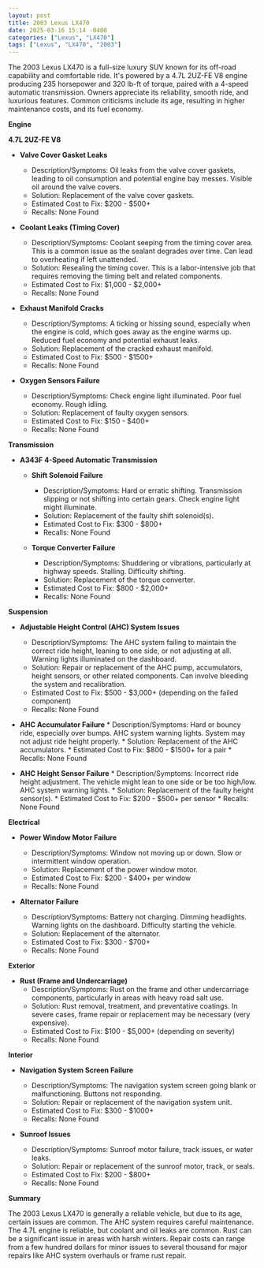 ```yaml
---
layout: post
title: 2003 Lexus LX470
date: 2025-03-16 15:14 -0400
categories: ["Lexus", "LX470"]
tags: ["Lexus", "LX470", "2003"]
---
```

The 2003 Lexus LX470 is a full-size luxury SUV known for its off-road capability and comfortable ride. It's powered by a 4.7L 2UZ-FE V8 engine producing 235 horsepower and 320 lb-ft of torque, paired with a 4-speed automatic transmission. Owners appreciate its reliability, smooth ride, and luxurious features. Common criticisms include its age, resulting in higher maintenance costs, and its fuel economy.

**Engine**

**4.7L 2UZ-FE V8**

*   **Valve Cover Gasket Leaks**
    *   Description/Symptoms: Oil leaks from the valve cover gaskets, leading to oil consumption and potential engine bay messes. Visible oil around the valve covers.
    *   Solution: Replacement of the valve cover gaskets.
    *   Estimated Cost to Fix: $200 - $500+
    *   Recalls: None Found

*   **Coolant Leaks (Timing Cover)**
    *   Description/Symptoms: Coolant seeping from the timing cover area. This is a common issue as the sealant degrades over time. Can lead to overheating if left unattended.
    *   Solution: Resealing the timing cover. This is a labor-intensive job that requires removing the timing belt and related components.
    *   Estimated Cost to Fix: $1,000 - $2,000+
    *   Recalls: None Found

*   **Exhaust Manifold Cracks**
    *   Description/Symptoms: A ticking or hissing sound, especially when the engine is cold, which goes away as the engine warms up. Reduced fuel economy and potential exhaust leaks.
    *   Solution: Replacement of the cracked exhaust manifold.
    *   Estimated Cost to Fix: $500 - $1500+
    *   Recalls: None Found

*   **Oxygen Sensors Failure**
    *   Description/Symptoms: Check engine light illuminated. Poor fuel economy. Rough idling.
    *   Solution: Replacement of faulty oxygen sensors.
    *   Estimated Cost to Fix: $150 - $400+
    *   Recalls: None Found

**Transmission**

* **A343F 4-Speed Automatic Transmission**
    *   **Shift Solenoid Failure**
        *   Description/Symptoms: Hard or erratic shifting. Transmission slipping or not shifting into certain gears. Check engine light might illuminate.
        *   Solution: Replacement of the faulty shift solenoid(s).
        *   Estimated Cost to Fix: $300 - $800+
        *   Recalls: None Found

    *   **Torque Converter Failure**
        *   Description/Symptoms: Shuddering or vibrations, particularly at highway speeds. Stalling. Difficulty shifting.
        *   Solution: Replacement of the torque converter.
        *   Estimated Cost to Fix: $800 - $2,000+
        *   Recalls: None Found

**Suspension**

*   **Adjustable Height Control (AHC) System Issues**
    *   Description/Symptoms: The AHC system failing to maintain the correct ride height, leaning to one side, or not adjusting at all. Warning lights illuminated on the dashboard.
    *   Solution: Repair or replacement of the AHC pump, accumulators, height sensors, or other related components. Can involve bleeding the system and recalibration.
    *   Estimated Cost to Fix: $500 - $3,000+ (depending on the failed component)
    *   Recalls: None Found

*   **AHC Accumulator Failure**
        *   Description/Symptoms: Hard or bouncy ride, especially over bumps. AHC system warning lights. System may not adjust ride height properly.
        *   Solution: Replacement of the AHC accumulators.
        *   Estimated Cost to Fix: $800 - $1500+ for a pair
        *   Recalls: None Found

*   **AHC Height Sensor Failure**
        *   Description/Symptoms: Incorrect ride height adjustment. The vehicle might lean to one side or be too high/low. AHC system warning lights.
        *   Solution: Replacement of the faulty height sensor(s).
        *   Estimated Cost to Fix: $200 - $500+ per sensor
        *   Recalls: None Found

**Electrical**

*   **Power Window Motor Failure**
    *   Description/Symptoms: Window not moving up or down. Slow or intermittent window operation.
    *   Solution: Replacement of the power window motor.
    *   Estimated Cost to Fix: $200 - $400+ per window
    *   Recalls: None Found

*   **Alternator Failure**
    *   Description/Symptoms: Battery not charging. Dimming headlights. Warning lights on the dashboard. Difficulty starting the vehicle.
    *   Solution: Replacement of the alternator.
    *   Estimated Cost to Fix: $300 - $700+
    *   Recalls: None Found

**Exterior**

*   **Rust (Frame and Undercarriage)**
    *   Description/Symptoms: Rust on the frame and other undercarriage components, particularly in areas with heavy road salt use.
    *   Solution: Rust removal, treatment, and preventative coatings. In severe cases, frame repair or replacement may be necessary (very expensive).
    *   Estimated Cost to Fix: $100 - $5,000+ (depending on severity)
    *   Recalls: None Found

**Interior**

*   **Navigation System Screen Failure**
    *   Description/Symptoms: The navigation system screen going blank or malfunctioning. Buttons not responding.
    *   Solution: Repair or replacement of the navigation system unit.
    *   Estimated Cost to Fix: $300 - $1000+
    *   Recalls: None Found

*   **Sunroof Issues**
    *   Description/Symptoms: Sunroof motor failure, track issues, or water leaks.
    *   Solution: Repair or replacement of the sunroof motor, track, or seals.
    *   Estimated Cost to Fix: $200 - $800+
    *   Recalls: None Found

**Summary**

The 2003 Lexus LX470 is generally a reliable vehicle, but due to its age, certain issues are common. The AHC system requires careful maintenance. The 4.7L engine is reliable, but coolant and oil leaks are common. Rust can be a significant issue in areas with harsh winters. Repair costs can range from a few hundred dollars for minor issues to several thousand for major repairs like AHC system overhauls or frame rust repair.

